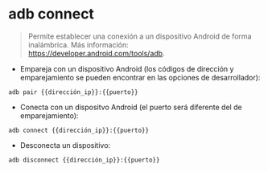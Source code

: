 # adb connect

> Permite establecer una conexión a un dispositivo Android de forma inalámbrica.
> Más información: <https://developer.android.com/tools/adb>.

- Empareja con un dispositivo Android (los códigos de dirección y emparejamiento se pueden encontrar en las opciones de desarrollador):

`adb pair {{dirección_ip}}:{{puerto}}`

- Conecta con un dispositvo Android (el puerto será diferente del de emparejamiento):

`adb connect {{dirección_ip}}:{{puerto}}`

- Desconecta un dispositivo:

`adb disconnect {{dirección_ip}}:{{puerto}}`
